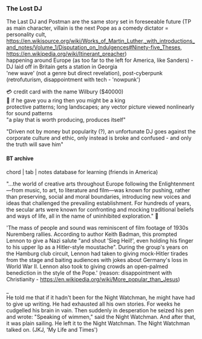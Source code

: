 ### The Lost DJ

The Last DJ and Postman are the same story set in foreseeable future (TP as main character, villain is the next Pope as a comedy dictator = personality cult,  
https://en.wikisource.org/wiki/Works_of_Martin_Luther,_with_introductions_and_notes/Volume_1/Disputation_on_Indulgences#Ninety-five_Theses, https://en.wikipedia.org/wiki/Itinerant_preacher)  
happening around Europe (as too far to the left for America, like Sanders) - DJ laid off in Britain gets a station in Georgia  
'new wave' (not a genre but direct revelation), post-cyberpunk (retrofuturism, disappointment with tech - 'nowpunk')  

💳 credit card with the name Wilbury ($40000)  
💍 if he gave you a ring then you might be a king  
protective patterns; long landscapes; any vector picture viewed nonlinearly for sound patterns  
"a play that is worth producing, produces itself"  

"Driven not by money but popularity (?), an unfortunate DJ goes against the corporate culture and ethic, 
only instead is broke and confused - and only the truth will save him"


#### BT archive
chord | tab | notes database for learning (friends in America)  


"...the world of creative arts throughout Europe following the Enlightenment—from music, to art, 
to literature and film—was known for pushing, rather than preserving, social and moral boundaries, 
introducing new voices and ideas that challenged the prevailing establishment. 
For hundreds of years, the secular arts were known for confronting and mocking traditional beliefs 
and ways of life, all in the name of uninhibited exploration." 🥀

'The mass of people and sound was reminiscent of film footage of 1930s Nuremberg rallies. 
According to author Keith Badman, this prompted Lennon to give a Nazi salute "and shout 'Sieg Heil!', 
even holding his finger to his upper lip as a Hitler-style moustache". 
During the group's years on the Hamburg club circuit, Lennon had taken to giving mock-Hitler tirades 
from the stage and baiting audiences with jokes about Germany's loss in World War II.
Lennon also took to giving crowds an open-palmed benediction in the style of the Pope.'
(reason: disappointment with Christianity - https://en.wikipedia.org/wiki/More_popular_than_Jesus)
  
  
_  
He told me that if it hadn't been for the Night Watchman, he might have had to give up writing. He had exhausted all his own stories. For weeks he cudgelled his brain in vain. Then suddenly in desperation he seized his pen and wrote:
"Speaking of wimmen," said the Night Watchman.
And after that, it was plain sailing. He left it to the Night Watchman. The Night Watchman talked on.
(JKJ, 'My Life and Times')
